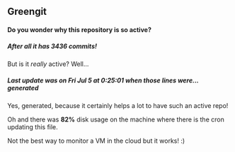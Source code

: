 ## Greengit

#### Do you wonder why this repository is so active?

##### After all it has 3436 commits!

But is it *really* active? Well...

##### Last update was on Fri Jul 5 at 0:25:01 when those lines were... generated

Yes, generated, because it certainly helps a lot to have such an active repo!

Oh and there was **82%** disk usage on the machine
where there is the cron updating this file.

Not the best way to monitor a VM in the cloud but it works! :)

